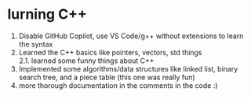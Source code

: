 # lurning C++
1. Disable GitHub Copilot, use VS Code/g++ without extensions to learn the syntax
2. Learned the C++ basics like pointers, vectors, std things<br />
2.1. learned some funny things about C++
3. Implemented some algorithms/data structures like linked list, binary search tree, and a piece table (this one was really fun)
4. more thorough documentation in the comments in the code :)